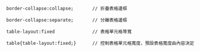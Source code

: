 ```
border-collapse:collapse;		// 折疊表格邊框
```

```
border-collapse:separate;		// 分離表格邊框
```

```
table-layout:fixed				// 表格單元格等寬
```

```
table{table-layout:fixed;}		// 控制表格單元格寬度，預設表格寬度由內容決定
```